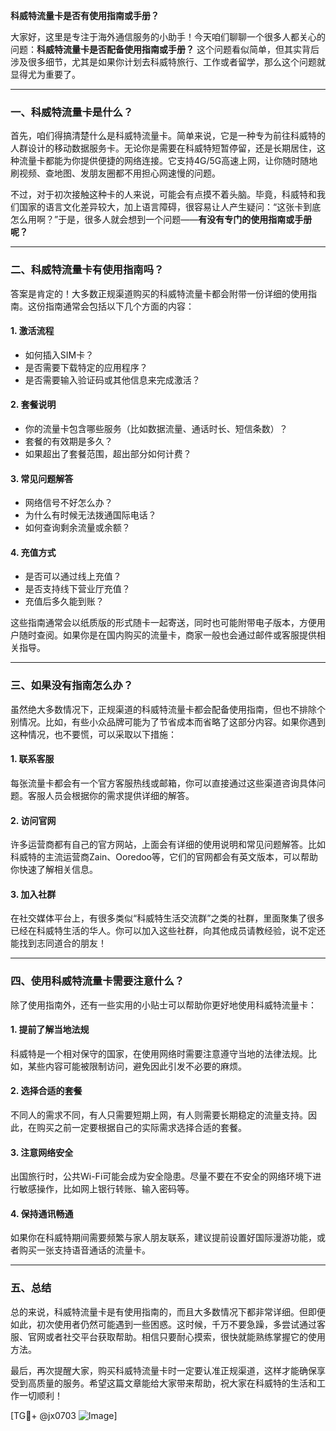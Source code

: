 **科威特流量卡是否有使用指南或手册？**

大家好，这里是专注于海外通信服务的小助手！今天咱们聊聊一个很多人都关心的问题：**科威特流量卡是否配备使用指南或手册？** 这个问题看似简单，但其实背后涉及很多细节，尤其是如果你计划去科威特旅行、工作或者留学，那么这个问题就显得尤为重要了。

---

### 一、科威特流量卡是什么？

首先，咱们得搞清楚什么是科威特流量卡。简单来说，它是一种专为前往科威特的人群设计的移动数据服务卡。无论你是需要在科威特短暂停留，还是长期居住，这种流量卡都能为你提供便捷的网络连接。它支持4G/5G高速上网，让你随时随地刷视频、查地图、发朋友圈都不用担心网速慢的问题。

不过，对于初次接触这种卡的人来说，可能会有点摸不着头脑。毕竟，科威特和我们国家的语言文化差异较大，加上语言障碍，很容易让人产生疑问：“这张卡到底怎么用啊？”于是，很多人就会想到一个问题——**有没有专门的使用指南或手册呢？**

---

### 二、科威特流量卡有使用指南吗？

答案是肯定的！大多数正规渠道购买的科威特流量卡都会附带一份详细的使用指南。这份指南通常会包括以下几个方面的内容：

#### 1. **激活流程**
   - 如何插入SIM卡？
   - 是否需要下载特定的应用程序？
   - 是否需要输入验证码或其他信息来完成激活？

#### 2. **套餐说明**
   - 你的流量卡包含哪些服务（比如数据流量、通话时长、短信条数）？
   - 套餐的有效期是多久？
   - 如果超出了套餐范围，超出部分如何计费？

#### 3. **常见问题解答**
   - 网络信号不好怎么办？
   - 为什么有时候无法拨通国际电话？
   - 如何查询剩余流量或余额？

#### 4. **充值方式**
   - 是否可以通过线上充值？
   - 是否支持线下营业厅充值？
   - 充值后多久能到账？

这些指南通常会以纸质版的形式随卡一起寄送，同时也可能附带电子版本，方便用户随时查阅。如果你是在国内购买的流量卡，商家一般也会通过邮件或客服提供相关指导。

---

### 三、如果没有指南怎么办？

虽然绝大多数情况下，正规渠道的科威特流量卡都会配备使用指南，但也不排除个别情况。比如，有些小众品牌可能为了节省成本而省略了这部分内容。如果你遇到这种情况，也不要慌，可以采取以下措施：

#### 1. **联系客服**
   每张流量卡都会有一个官方客服热线或邮箱，你可以直接通过这些渠道咨询具体问题。客服人员会根据你的需求提供详细的解答。

#### 2. **访问官网**
   许多运营商都有自己的官方网站，上面会有详细的使用说明和常见问题解答。比如科威特的主流运营商Zain、Ooredoo等，它们的官网都会有英文版本，可以帮助你快速了解相关信息。

#### 3. **加入社群**
   在社交媒体平台上，有很多类似“科威特生活交流群”之类的社群，里面聚集了很多已经在科威特生活的华人。你可以加入这些社群，向其他成员请教经验，说不定还能找到志同道合的朋友！

---

### 四、使用科威特流量卡需要注意什么？

除了使用指南外，还有一些实用的小贴士可以帮助你更好地使用科威特流量卡：

#### 1. **提前了解当地法规**
   科威特是一个相对保守的国家，在使用网络时需要注意遵守当地的法律法规。比如，某些内容可能被限制访问，避免因此引发不必要的麻烦。

#### 2. **选择合适的套餐**
   不同人的需求不同，有人只需要短期上网，有人则需要长期稳定的流量支持。因此，在购买之前一定要根据自己的实际需求选择合适的套餐。

#### 3. **注意网络安全**
   出国旅行时，公共Wi-Fi可能会成为安全隐患。尽量不要在不安全的网络环境下进行敏感操作，比如网上银行转账、输入密码等。

#### 4. **保持通讯畅通**
   如果你在科威特期间需要频繁与家人朋友联系，建议提前设置好国际漫游功能，或者购买一张支持语音通话的流量卡。

---

### 五、总结

总的来说，科威特流量卡是有使用指南的，而且大多数情况下都非常详细。但即便如此，初次使用者仍然可能遇到一些困惑。这时候，千万不要急躁，多尝试通过客服、官网或者社交平台获取帮助。相信只要耐心摸索，很快就能熟练掌握它的使用方法。

最后，再次提醒大家，购买科威特流量卡时一定要认准正规渠道，这样才能确保享受到高质量的服务。希望这篇文章能给大家带来帮助，祝大家在科威特的生活和工作一切顺利！

[TG💪+ @jx0703 ![Image](https://github.com/user-attachments/assets/dbca1d08-cadb-493c-b0ec-ad6f7a83f270)]